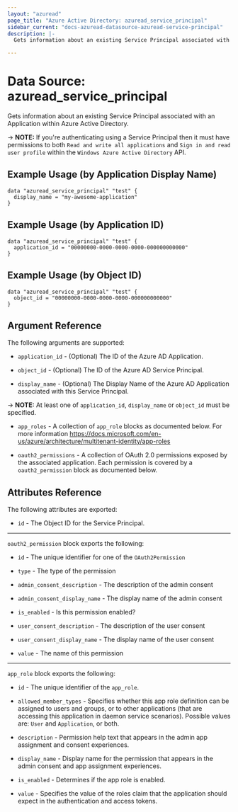```yaml
---
layout: "azuread"
page_title: "Azure Active Directory: azuread_service_principal"
sidebar_current: "docs-azuread-datasource-azuread-service-principal"
description: |-
  Gets information about an existing Service Principal associated with an Application within Azure Active Directory.

---
```


# Data Source: azuread_service_principal

Gets information about an existing Service Principal associated with an Application within Azure Active Directory.

-> **NOTE:** If you're authenticating using a Service Principal then it must have permissions to both `Read and write all applications` and `Sign in and read user profile` within the `Windows Azure Active Directory` API.

## Example Usage (by Application Display Name)

```hcl
data "azuread_service_principal" "test" {
  display_name = "my-awesome-application"
}
```

## Example Usage (by Application ID)

```hcl
data "azuread_service_principal" "test" {
  application_id = "00000000-0000-0000-0000-000000000000"
}
```

## Example Usage (by Object ID)

```hcl
data "azuread_service_principal" "test" {
  object_id = "00000000-0000-0000-0000-000000000000"
}
```

## Argument Reference

The following arguments are supported:

* `application_id` - (Optional) The ID of the Azure AD Application.

* `object_id` - (Optional) The ID of the Azure AD Service Principal.

* `display_name` - (Optional) The Display Name of the Azure AD Application associated with this Service Principal.

-> **NOTE:** At least one of `application_id`, `display_name` or `object_id` must be specified.

* `app_roles` - A collection of `app_role` blocks as documented below. For more information https://docs.microsoft.com/en-us/azure/architecture/multitenant-identity/app-roles

* `oauth2_permissions` - A collection of OAuth 2.0 permissions exposed by the associated application. Each permission is covered by a `oauth2_permission` block as documented below.

## Attributes Reference

The following attributes are exported:

* `id` - The Object ID for the Service Principal.

---

`oauth2_permission` block exports the following:

* `id` - The unique identifier for one of the `OAuth2Permission`

* `type` - The type of the permission

* `admin_consent_description` - The description of the admin consent

* `admin_consent_display_name` - The display name of the admin consent

* `is_enabled` - Is this permission enabled?

* `user_consent_description` - The description of the user consent

* `user_consent_display_name` - The display name of the user consent

* `value` - The name of this permission

---

`app_role` block exports the following:

* `id` - The unique identifier of the `app_role`.

* `allowed_member_types` - Specifies whether this app role definition can be assigned to users and groups, or to other applications (that are accessing this application in daemon service scenarios). Possible values are: `User` and `Application`, or both.

* `description` - Permission help text that appears in the admin app assignment and consent experiences.

* `display_name` - Display name for the permission that appears in the admin consent and app assignment experiences.

* `is_enabled` - Determines if the app role is enabled.

* `value` - Specifies the value of the roles claim that the application should expect in the authentication and access tokens.
